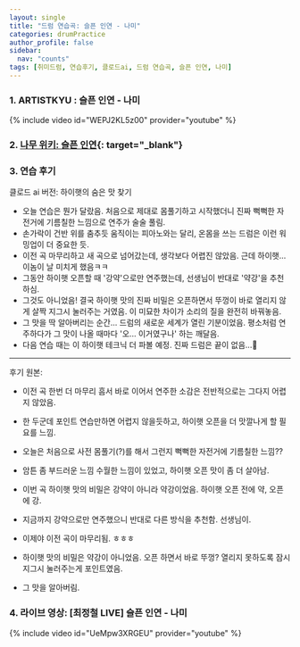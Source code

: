 ```yaml
---
layout: single
title: "드럼 연습곡: 슬픈 인연 - 나미"
categories: drumPractice
author_profile: false
sidebar:
  nav: "counts"
tags: [취미드럼, 연습후기, 클로드ai, 드럼 연습곡, 슬픈 인연, 나미]
---
```


### 1. ARTISTKYU : 슬픈 인연 - 나미

{% include video id="WEPJ2KL5z00" provider="youtube" %}


### 2. [나무 위키: 슬픈 인연](https://namu.wiki/w/%EC%8A%AC%ED%94%88%20%EC%9D%B8%EC%97%B0){: target="_blank"}

### 3. 연습 후기

클로드 ai 버전: 하이햇의 숨은 맛 찾기
- 오늘 연습은 뭔가 달랐음. 처음으로 제대로 몸풀기하고 시작했더니 진짜 뻑뻑한 자전거에 기름칠한 느낌으로 연주가 술술 풀림.
- 손가락이 건반 위를 춤추듯 움직이는 피아노와는 달리, 온몸을 쓰는 드럼은 이런 워밍업이 더 중요한 듯.
- 이전 곡 마무리하고 새 곡으로 넘어갔는데, 생각보다 어렵진 않았음. 근데 하이햇... 이놈이 날 미치게 했음ㅋㅋ
- 그동안 하이햇 오픈할 때 '강약'으로만 연주했는데, 선생님이 반대로 '약강'을 추천하심.
- 그것도 아니었음! 결국 하이햇 맛의 진짜 비밀은 오픈하면서 뚜껑이 바로 열리지 않게 살짝 지그시 눌러주는 거였음. 이 미묘한 차이가 소리의 질을 완전히 바꿔놓음.
- 그 맛을 딱 알아버리는 순간... 드럼의 새로운 세계가 열린 기분이었음. 평소처럼 연주하다가 그 맛이 나올 때마다 '오... 이거였구나' 하는 깨달음.
- 다음 연습 때는 이 하이햇 테크닉 더 파볼 예정. 진짜 드럼은 끝이 없음...🥁

---

후기 원본: 
- 이전 곡 한번 더 마무리 흠서 바로 이어서 연주한 소감은 전반적으로는 그다지 어렵지 않았음.
- 한 두군데 포인트 연습만하면 어렵지 않을듯하고, 하이햇 오픈을 더 맛깔나게 할 필요를 느낌.

- 오늘은 처음으로 사전 몸풀기(?)를 해서 그런지 뻑뻑한 자전거에 기름칠한 느낌??
- 암튼 좀 부드러운 느낌 수월한 느낌이 있었고, 하이햇 오픈 맛이 좀 더 살아남.

- 이번 곡 하이햇 맛의 비밀은 강약이 아니라 약강이었음. 하이햇 오픈 전에 약, 오픈에 강.
- 지금까지 강약으로만 연주했으니 반대로 다른 방식을 추천함. 선생님이.
- 이제야 이전 곡이 마무리됨. ㅎㅎㅎ

- 하이햇 맛의 비밀은 약강이 아니었음. 오픈 하면서 바로 뚜껑? 열리지 못하도록 잠시 지그시 눌러주는게 포인트였음.
- 그 맛을 알아버림.

### 4. 라이브 영상: [최정철 LIVE] 슬픈 인연 - 나미

{% include video id="UeMpw3XRGEU" provider="youtube" %}
